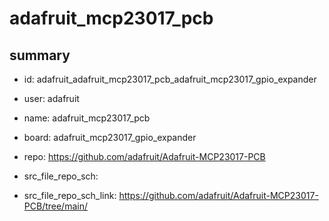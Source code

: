# adafruit_mcp23017_pcb
 
## summary 
* id: adafruit_adafruit_mcp23017_pcb_adafruit_mcp23017_gpio_expander
* user: adafruit
* name: adafruit_mcp23017_pcb
* board: adafruit_mcp23017_gpio_expander
* repo: https://github.com/adafruit/Adafruit-MCP23017-PCB



* src_file_repo_sch: 
* src_file_repo_sch_link: https://github.com/adafruit/Adafruit-MCP23017-PCB/tree/main/






